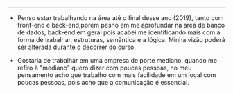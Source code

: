 ___________
* Penso estar trabalhando na área até o final desse ano (2019), tanto com front-end e back-end,porém pesno em me aprofundar na area de banco de dados, back-end em geral pois acabei me identificando mais com a forma de trabalhar, estruturas, semântica e a lógica. Minha vizão poderá ser alterada durante o decorrer do curso.  
  
* Gostaria de trabalhar em uma empresa de porte mediano, quando me refiro à "mediano" quero dizer com poucas pessoas, no meu pensamento acho que trabalho com mais facilidade em um local com poucas pessoas, pois acho que a comunicação é essencial.
